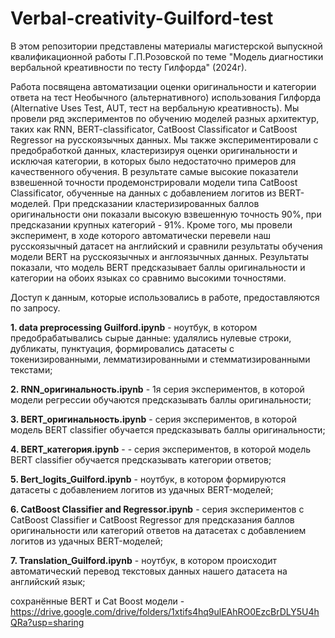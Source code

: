 # Verbal-creativity-Guilford-test
В этом репозитории представлены материалы магистерской выпускной квалификационной работы Г.П.Розовской по теме "Модель диагностики вербальной креативности по тесту Гилфорда" (2024г).

Работа посвящена автоматизации оценки оригинальности и категории ответа на тест Необычного (альтернативного) использования Гилфорда (Alternative Uses Test, AUT, тест на вербальную креативность). Мы провели ряд экспериментов по обучению моделей разных архитектур, таких как RNN, BERT-classificator, CatBoost Classificator и CatBoost Regressor на русскоязычных данных. Мы также экспериментировали с предобработкой данных, кластеризируя оценки оригинальности и исключая категории, в которых было недостаточно примеров для качественного обучения. В результате самые высокие показатели взвешенной точности продемонстрировали модели типа CatBoost Classificator, обученные на данных с добавлением логитов из BERT-моделей. При предсказании кластеризированных баллов оригинальности они показали высокую взвешенную точность 90%, при предсказании крупных категорий - 91%. Кроме того, мы провели эксперимент, в ходе которого автоматически перевели наш русскоязычный датасет на английский и сравнили результаты обучения модели BERT на русскоязычных и англоязычных данных. Результаты показали, что модель BERT предсказывает баллы оригинальности и категории на обоих языках со сравнимо высокими точностями.

Доступ к данным, которые использовались в работе, предоставляются по запросу. 

**1. data preprocessing Guilford.ipynb** - ноутбук, в котором предобрабатывались сырые данные: удалялись нулевые строки, дубликаты, пунктуация, формировались датасеты с токенизированными, лемматизированными и стемматизированными текстами;

**2. RNN_оригинальность.ipynb** - 1я серия экспериментов, в которой модели регрессии обучаются предсказывать баллы оригинальности;

**3. BERT_оригинальность.ipynb** - серия экспериментов, в которой модель BERT classifier обучается предсказывать баллы оригинальности;

**4. BERT_категория.ipynb** - - серия экспериментов, в которой модель BERT classifier обучается предсказывать категории ответов;

**5. Bert_logits_Guilford.ipynb** - ноутбук, в котором формируются датасеты с добавлением логитов из удачных BERT-моделей;

**6. CatBoost Classifier and Regressor.ipynb** - серия экспериментов с CatBoost Classifier и CatBoost Regressor для предсказания баллов оригинальности или категорий ответов на датасетах с добавлением логитов из удачных BERT-моделей;

**7. Translation_Guilford.ipynb** - ноутбук, в котором происходит автоматический перевод текстовых данных нашего датасета на английский язык;

сохранённые BERT и Cat Boost модели - https://drive.google.com/drive/folders/1xtifs4hq9ulEAhRO0EzcBrDLY5U4hQRa?usp=sharing
